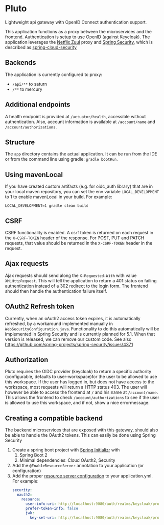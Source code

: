 # Pluto
Lightweight api gateway with OpenID Connect authentication support.

This application functions as a proxy between the microservices and the frontend. Authentication is setup
to use OpenID (against Keycloak). The application leverages the [Netflix Zuul](https://github.com/Netflix/zuul/wiki) proxy and
[Spring Security](https://docs.spring.io/spring-security/site/docs/5.0.5.RELEASE/reference/htmlsingle/), which is described as [spring-cloud-security](https://cloud.spring.io/spring-cloud-security/1.2.x/single/spring-cloud-security.html)

## Backends
The application is currently configured to proxy:
* `/api/**` to saturn
* `/**` to mercury

## Additional endpoints
A health endpoint is provided at `/actuator/health`, accessible without authentication.
Also, account information is available at `/account/name` and `/account/authorizations`.

## Structure
The `app` directory contains the actual application. It can be run from the IDE or from the command line
using gradle: `gradle bootRun`.

## Using mavenLocal
If you have created custom artifacts (e.g. for oidc_auth library) that are in your local maven repository,
you can set the env variable `LOCAL_DEVELOPMENT` to 1 to enable mavenLocal in your build. For example:
``` 
LOCAL_DEVELOPMENT=1 gradle clean build
```

## CSRF
CSRF functionality is enabled. A csrf token is returned on each request in the `X-CSRF-TOKEN` header of the response.
For POST, PUT and PATCH requests, that value should be returned in the `X-CSRF-TOKEN` header in the request.

## Ajax requests
Ajax requests should send along the `X-Requested-With` with value `XMLHttpRequest`. This will tell the application
to return a 401 status on failing authentication instead of a 302 redirect to the login form. The frontend should then
handle the authentication failure itself.

## OAuth2 Refresh token
Currently, when an oAuth2 access token expires, it is automatically refreshed, by a workaround implemented
 manually in `WebSecurityConfiguration.java`. Functionality to do this automatically will
be implemented in Spring Security and is currently planned for 5.1. When that version is released,
we can remove our custom code. See also 
https://github.com/spring-projects/spring-security/issues/4371

## Authorization
Pluto requires the OIDC provider (keycloak) to return a specific authority (configurable, defaults to user-workspace)for the 
user to be allowed to use this workspace.
If the user has logged in, but does not have access to the workspace, most requests will return a HTTP status 403. The user will
however be able to access the frontend at `/` and his name at `/account/name`. This allows the frontend to check `/account/authorizations`
to see if the user is allowed to use this workspace, and if not, show a nice errormessage.

## Creating a compatible backend
The backend microservices that are exposed with this gateway, should also be able to handle the OAuth2 tokens. This can 
easily be done using Spring Security

1. Create a spring boot project with [Spring Initializr](https://start.spring.io/) with 
   1. Spring Boot 2
   2. Minimal dependencies: Cloud OAuth2, Security  
2. Add the `@EnableResourceServer` annotation to your application (or configuration)
3. Add the proper [resource server configuration](https://cloud.spring.io/spring-cloud-security/1.2.x/single/spring-cloud-security.html#_oauth2_protected_resource) to your application.yml. For example:
    ```yaml
    security:
      oauth2:
        resource:
          user-info-uri: http://localhost:9080/auth/realms/keycloak/protocol/openid-connect/userinfo
          prefer-token-info: false
          jwk:
            key-set-uri: http://localhost:9080/auth/realms/keycloak/protocol/openid-connect/certs
    ```
